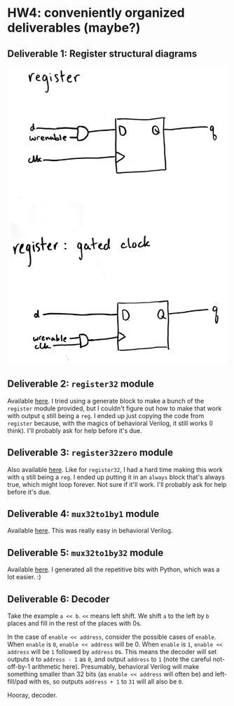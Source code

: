 # HW4: conveniently organized deliverables (maybe?)

## Deliverable 1: Register structural diagrams

![Register diagrams](images/register_diagrams.jpg)

## Deliverable 2: `register32` module

Available [here](register.v). I tried using a generate block to make a bunch of the `register` module provided, but I couldn't figure out how to make that work with output `q` still being a `reg`. I ended up just copying the code from `register` because, with the magics of behavioral Verilog, it still works (I think). I'll probably ask for help before it's due.

## Deliverable 3: `register32zero` module

Also available [here](register.v). Like for `register32`, I had a hard time making this work with `q` still being a `reg`. I ended up putting it in an `always` block that's always true, which might loop forever. Not sure if it'll work. I'll probably ask for help before it's due.

## Deliverable 4: `mux32to1by1` module

Available [here](mux.v). This was really easy in behavioral Verilog.

## Deliverable 5: `mux32to1by32` module

Available [here](mux.v). I generated all the repetitive bits with Python, which was a lot easier. :)

## Deliverable 6: Decoder

Take the example `a << b`. `<<` means left shift. We shift `a` to the left by `b` places and fill in the rest of the places with 0s.

In the case of `enable << address`, consider the possible cases of `enable`. When `enable` is `0`, `enable << address` will be 0. When `enable` is `1`, `enable << address` will be `1` followed by `address` `0`s. This means the decoder will set outputs `0` to `address - 1` as `0`, and output `address` to `1` (note the careful not-off-by-1 arithmetic here). Presumably, behavioral Verilog will make something smaller than 32 bits (as `enable << address` will often be) and left-fill/pad with `0`s, so outputs `address + 1` to `31` will all also be `0`. 

Hooray, decoder.

